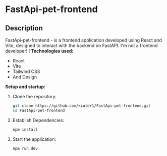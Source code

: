# FastApi-pet-frontend

## Description
FastApi-pet-frontend - is a frontend application developed using React and Vite, designed to interact with the backend on FastAPI.
I'm not a frontend developer!!!
**Technologies used:**
- React
- Vite
- Tailwind CSS
- And Design

**Setup and startup:**
1. Clone the repository:
   ```bash
   git clone https://github.com/kiuter1/FastApi-pet-frontend.git
   cd FastApi-pet-frontend
2. Establish Dependencies:
   ```bash
   npm install
3. Start the application:
   ```bash
   npm run dev
